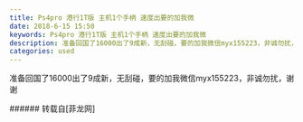 ```yaml
---
title: Ps4pro 港行1T版 主机1个手柄 速度出要的加我微
date: 2018-6-15 15:50
keywords: Ps4pro 港行1T版 主机1个手柄 速度出要的加我微
description: 准备回国了16000出了9成新，无刮碰，要的加我微信myx155223，非诚勿扰，谢谢
categories: used
---
```

<td class="t_f" id="postmessage_1423133">

准备回国了16000出了9成新，无刮碰，要的加我微信myx155223，非诚勿扰，谢谢<br/>
</td>
###### 转载自[菲龙网]